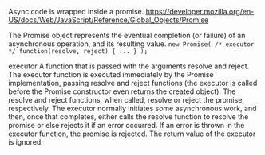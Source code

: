 Async code is wrapped inside a promise.
https://developer.mozilla.org/en-US/docs/Web/JavaScript/Reference/Global_Objects/Promise

The Promise object represents the eventual completion (or failure) of an asynchronous operation, and its resulting value.
``new Promise( /* executor */ function(resolve, reject) { ... } );``


executor
    A function that is passed with the arguments resolve and reject. The executor function is executed immediately by the Promise implementation, passing resolve and reject functions (the executor is called before the Promise constructor even returns the created object). The resolve and reject functions, when called, resolve or reject the promise, respectively. The executor normally initiates some asynchronous work, and then, once that completes, either calls the resolve function to resolve the promise or else rejects it if an error occurred.
    If an error is thrown in the executor function, the promise is rejected. The return value of the executor is ignored. 
    

